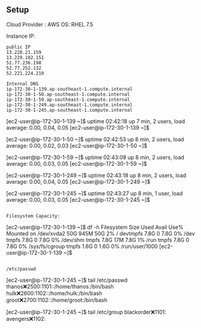 ## Setup
Cloud Provider : AWS
OS: RHEL 7.5

Instance IP:

```
public IP
13.228.21.159
13.229.182.151
52.77.236.198
52.77.252.132
52.221.224.210

Internal DNS
ip-172-30-1-139.ap-southeast-1.compute.internal
ip-172-30-1-50.ap-southeast-1.compute.internal
ip-172-30-1-59.ap-southeast-1.compute.internal
ip-172-30-1-249.ap-southeast-1.compute.internal
ip-172-30-1-245.ap-southeast-1.compute.internal
```
[ec2-user@ip-172-30-1-139 ~]$ uptime
 02:42:18 up 7 min,  2 users,  load average: 0.00, 0.04, 0.05
[ec2-user@ip-172-30-1-139 ~]$

[ec2-user@ip-172-30-1-50 ~]$ uptime
 02:42:53 up 8 min,  2 users,  load average: 0.00, 0.02, 0.03
[ec2-user@ip-172-30-1-50 ~]$

[ec2-user@ip-172-30-1-59 ~]$ uptime
 02:43:08 up 8 min,  2 users,  load average: 0.00, 0.03, 0.05
[ec2-user@ip-172-30-1-59 ~]$

[ec2-user@ip-172-30-1-249 ~]$ uptime
 02:43:18 up 8 min,  2 users,  load average: 0.00, 0.04, 0.05
[ec2-user@ip-172-30-1-249 ~]$

[ec2-user@ip-172-30-1-245 ~]$ uptime
 02:43:27 up 8 min,  1 user,  load average: 0.00, 0.03, 0.05
[ec2-user@ip-172-30-1-245 ~]$

```

Filesystem Capacity:

```
[ec2-user@ip-172-30-1-139 ~]$ df -h
Filesystem      Size  Used Avail Use% Mounted on
/dev/xvda2       50G  945M   50G   2% /
devtmpfs        7.8G     0  7.8G   0% /dev
tmpfs           7.8G     0  7.8G   0% /dev/shm
tmpfs           7.8G   17M  7.8G   1% /run
tmpfs           7.8G     0  7.8G   0% /sys/fs/cgroup
tmpfs           1.6G     0  1.6G   0% /run/user/1000
[ec2-user@ip-172-30-1-139 ~]$
```

/etc/passwd

```
[ec2-user@ip-172-30-1-245 ~]$ tail /etc/passwd
thanos:x:2500:1101::/home/thanos:/bin/bash
hulk:x:2600:1102::/home/hulk:/bin/bash
groot:x:2700:1102::/home/groot:/bin/bash


[ec2-user@ip-172-30-1-245 ~]$ tail  /etc/group
blackorder:x:1101:
avengers:x:1102:

```
